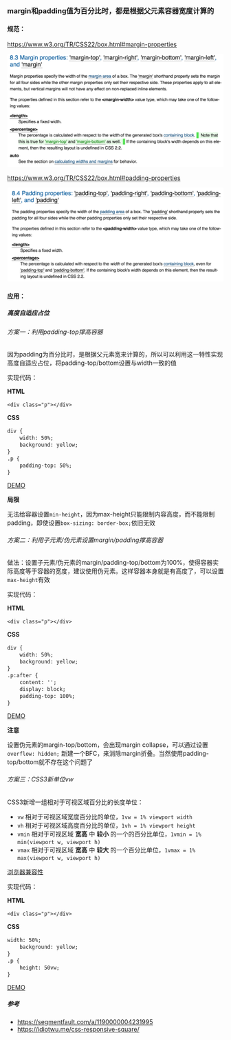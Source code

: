 ### margin和padding值为百分比时，都是根据父元素容器宽度计算的

#### 规范：

https://www.w3.org/TR/CSS22/box.html#margin-properties

![margin](./assets/margin-percentages.png)

https://www.w3.org/TR/CSS22/box.html#padding-properties

![padding](./assets/padding-percentages.png)

#### 应用：

##### 高度自适应占位

###### 方案一：利用padding-top撑高容器

因为padding为百分比时，是根据父元素宽来计算的，所以可以利用这一特性实现高度自适应占位，将padding-top/bottom设置与width一致的值

实现代码：

**HTML**

```
<div class="p"></div>
```

**CSS**

```
div {
    width: 50%;
    background: yellow;
}
.p {
    padding-top: 50%;
}
```

[DEMO](http://jsbin.sankuai.com/sik/edit?html,css,output)

**局限**

无法给容器设置`min-height`，因为max-height只能限制内容高度，而不能限制padding，即使设置`box-sizing: border-box;`依旧无效

###### 方案二：利用子元素/伪元素设置margin/padding撑高容器

做法：设置子元素/伪元素的margin/padding-top/bottom为100%，使得容器实际高度等于容器的宽度，建议使用伪元素。这样容器本身就是有高度了，可以设置`max-height`有效

实现代码：

**HTML**

```
<div class="p"></div>
```

**CSS**

```
div {
    width: 50%;
    background: yellow;
}
.p:after {
    content: '';
    display: block;
    padding-top: 100%;
}
```

[DEMO](http://jsbin.sankuai.com/kux/edit?html,css,output)

**注意**

设置伪元素的margin-top/bottom，会出现margin collapse，可以通过设置`overflow: hidden;` 新建一个BFC，来消除margin折叠。当然使用padding-top/bottom就不存在这个问题了

###### 方案三：CSS3新单位vw

CSS3新增一组相对于可视区域百分比的长度单位：

* `vw` 相对于可视区域宽度百分比的单位，`1vw = 1% viewport width`
* `vh` 相对于可视区域高度百分比的单位，`1vh = 1% viewport height`
* `vmin` 相对于可视区域 **宽高** 中 **较小** 的一个的百分比单位，`1vmin = 1% min(viewport w, viewport h)`
* `vmax` 相对于可视区域 **宽高** 中 **较大** 的一个百分比单位，`1vmax = 1% max(viewport w, viewport h)`

[浏览器兼容性](http://caniuse.com/#feat=viewport-units)

实现代码：

**HTML**

```
<div class="p"></div>
```

**CSS**

```
width: 50%;
    background: yellow;
}
.p {
    height: 50vw;
}
```

[DEMO](http://jsbin.sankuai.com/quc/edit?html,css,output)

##### 参考

* https://segmentfault.com/a/1190000004231995
* https://idiotwu.me/css-responsive-square/
